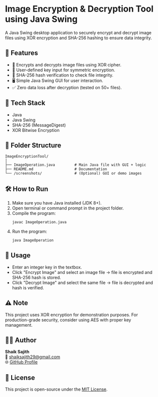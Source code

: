 # Image Encryption & Decryption Tool using Java Swing

A Java Swing desktop application to securely encrypt and decrypt image files using XOR encryption and SHA-256 hashing to ensure data integrity.

## 🚀 Features
- 🔐 Encrypts and decrypts image files using XOR cipher.
- 🔑 User-defined key input for symmetric encryption.
- 🧾 SHA-256 hash verification to check file integrity.
- 🖥️ Simple Java Swing GUI for user interaction.
- ✅ Zero data loss after decryption (tested on 50+ files).

## 🧰 Tech Stack
- Java
- Java Swing
- SHA-256 (MessageDigest)
- XOR Bitwise Encryption

## 📁 Folder Structure
```
ImageEncryptionTool/
│
├── ImageOperation.java         # Main Java file with GUI + logic
├── README.md                   # Documentation
└── /screenshots/               # (Optional) GUI or demo images
```

## 🛠️ How to Run
1. Make sure you have Java installed (JDK 8+).
2. Open terminal or command prompt in the project folder.
3. Compile the program:
   ```bash
   javac ImageOperation.java
   ```
4. Run the program:
   ```bash
   java ImageOperation
   ```

## 📌 Usage
- Enter an integer key in the textbox.
- Click "Encrypt Image" and select an image file → file is encrypted and SHA-256 hash is stored.
- Click "Decrypt Image" and select the same file → file is decrypted and hash is verified.

## ⚠️ Note
This project uses XOR encryption for demonstration purposes. For production-grade security, consider using AES with proper key management.

## 👨‍💻 Author
**Shaik Sajith**  
📧 shaiksajith29@gmail.com  
🌐 [GitHub Profile](https://github.com/shaiksajith29)

## 📝 License
This project is open-source under the [MIT License](https://opensource.org/licenses/MIT).
